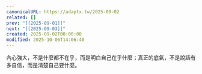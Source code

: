 ```yaml
---
canonicalURL: https://adaptx.tw/2025-09-02
related: []
prev: "[[2025-09-01]]"
next: "[[2025-09-03]]"
created: 2025-09-02T00:00:00
modified: 2025-10-06T14:06:40
---
```


內心強大，不是什麼都不在乎，而是明白自己在乎什麼；真正的底氣，不是說話有多自信，而是清楚自己要什麼。
